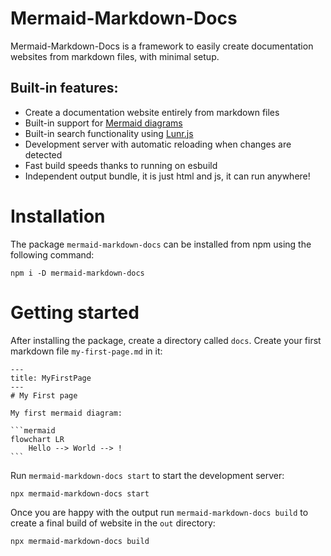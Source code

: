# Mermaid-Markdown-Docs

Mermaid-Markdown-Docs is a framework to easily create documentation websites from markdown files, with minimal setup.

## Built-in features:

* Create a documentation website entirely from markdown files
* Built-in support for [Mermaid diagrams](https://mermaid.js.org/)
* Built-in search functionality using [Lunr.js](https://lunrjs.com/)
* Development server with automatic reloading when changes are detected
* Fast build speeds thanks to running on esbuild
* Independent output bundle, it is just html and js, it can run anywhere!

# Installation

The package `mermaid-markdown-docs` can be installed from npm using the following command:

```
npm i -D mermaid-markdown-docs
```

# Getting started
After installing the package, create a directory called `docs`. Create your first markdown file `my-first-page.md` in it:
````
---
title: MyFirstPage
---
# My First page

My first mermaid diagram:

```mermaid
flowchart LR
    Hello --> World --> !
```
````

Run `mermaid-markdown-docs start` to start the development server:
```
npx mermaid-markdown-docs start
```

Once you are happy with the output run `mermaid-markdown-docs build` to create a final build of website in the `out` directory:
```
npx mermaid-markdown-docs build
```
